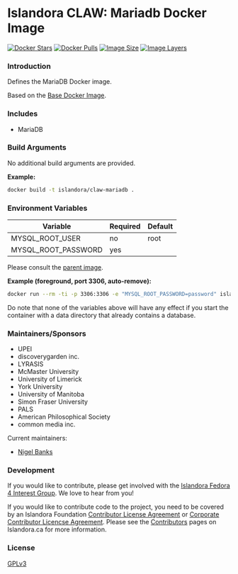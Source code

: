 # Islandora CLAW: Mariadb Docker Image

[![Docker Stars](https://img.shields.io/docker/stars/islandora/claw-mariadb.svg)](https://hub.docker.com/r/islandora/claw-mariadb/)
[![Docker Pulls](https://img.shields.io/docker/pulls/islandora/claw-mariadb.svg)](https://hub.docker.com/r/islandora/claw-mariadb/)
[![Image Size](https://img.shields.io/imagelayers/image-size/islandora/claw-mariadb/latest.svg)](https://imagelayers.io/?images=islandora/claw-mariadb:latest)
[![Image Layers](https://img.shields.io/imagelayers/layers/islandora/claw-mariadb/latest.svg)](https://imagelayers.io/?images=islandora/claw-mariadb:latest)

### Introduction

Defines the MariaDB Docker image.

Based on the [Base Docker Image](https://github.com/Islandora-CLAW/docker-base).

### Includes

* MariaDB

### Build Arguments

No additional build arguments are provided.

**Example:**
```bash
docker build -t islandora/claw-mariadb .
```

### Environment Variables

| Variable            | Required | Default |
|---------------------|----------|---------|
| MYSQL_ROOT_USER     | no       | root    |
| MYSQL_ROOT_PASSWORD | yes      |         |

Please consult the
[parent image](https://github.com/Islandora-CLAW/docker-base).

**Example (foreground, port 3306, auto-remove):**
```bash
docker run --rm -ti -p 3306:3306 -e "MYSQL_ROOT_PASSWORD=password" islandora/claw-mariadb
```

Do note that none of the variables above will have any effect if you start
the container with a data directory that already contains a database.

### Maintainers/Sponsors

* UPEI
* discoverygarden inc.
* LYRASIS
* McMaster University
* University of Limerick
* York University
* University of Manitoba
* Simon Fraser University
* PALS
* American Philosophical Society
* common media inc.

Current maintainers:

* [Nigel Banks](https://github.com/nigelgbanks)

### Development

If you would like to contribute, please get involved with the
[Islandora Fedora 4 Interest Group](https://github.com/Islandora/Islandora-Fedora4-Interest-Group).
We love to hear from you!

If you would like to contribute code to the project, you need to be covered by
an Islandora Foundation
[Contributor License Agreement](http://islandora.ca/sites/default/files/islandora_cla.pdf)
or
[Corporate Contributor Licencse Agreement](http://islandora.ca/sites/default/files/islandora_ccla.pdf).
Please see the [Contributors](http://islandora.ca/resources/contributors) pages
on Islandora.ca for more information.

### License

[GPLv3](http://www.gnu.org/licenses/gpl-3.0.txt)
